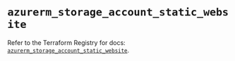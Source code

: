 # `azurerm_storage_account_static_website`

Refer to the Terraform Registry for docs: [`azurerm_storage_account_static_website`](https://registry.terraform.io/providers/hashicorp/azurerm/4.39.0/docs/resources/storage_account_static_website).

